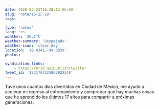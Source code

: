 ```yaml
---
date: 2020-02-23T16:28:12-06:00
slug: 'note/16-25-29'
tags:

type: 'notes'
lang: 'es'
weather: '26.1°C'
weather-summary: 'Despejado'
weather-icon: 'clear-day'
location: '19.4341,-99.0839'
photos:

syndication_links:
    - https://brid.gy/publish/twitter
tweet_id: '1231707225862922240'
---
```

Tuve unos cuantos días divertidos en Ciudad de México, me ayudo a acelerar mi regreso al entrenamiento y comprobar  que hay muchas cosas que he aprendido los últimos 17 años para compartir a próximas generaciones.